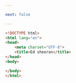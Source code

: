 ```yaml
---

next: false

---
```




<BlogInfo id="129"/>

```html
<!DOCTYPE html>
<html lang="en">
<head>
    <meta charset="UTF-8">
    <title>Ed sheeran</title>
</head>
<body>

</body>
</html>
```



<ActionBox />
